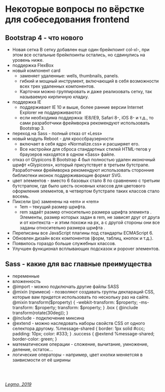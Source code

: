 # Некоторые вопросы по вёрстке для собеседования frontend #

## Bootstrap 4 - что нового ##
  - Новая сетка
    В сетку добавлен еще один брейкпоинт col-xl-, при этом все остальные брейкпоинты остались, но сдвинулись на уровень ниже. 
  - поддержка FlexBox 
  - новый компонент card
    - заменяет удаленные: wells, thumbnails, panels. 
    - гибкий и мощный инструмент, включающий в себя возможности всех трех удаленных компонентов. 
    - Карточки можно группировать и даже реализовать сетку, так называемую кирпичную кладку.
  - поддержка IE
    - поддерживает IE 10 и выше, более ранние версии Internet Explorer не поддерживаются
    - если необходима поддержка: IE8/IE9, Safari 8-, iOS 8- и т.д., то сами разработчики фреймворка рекомендуют использовать Bootstrap 3.
  - переход на Sass - полный отказ от «Less»
  - новый модуль Reboot - для кроссбраузерности
    - включает в себя ядро «Normalize.css» и расширяет его. 
    - Все настройки для сброса стандартных стилей HTML-тегов у браузеров находятся в одном «Sass» файле. 
  - отказ от Glypicons 
    В Bootstrap 4 был полностью удален иконочный шрифт «Glypicons», который присутствует в третьем бутстрапе. 
    Разработчики фреймворка рекомендуют использовать сторонние библиотеки иконок поддерживающие формат SVG.
  - цвет элементов - вместо 6 базовых стало 8
    по сравнению с третьим бутстрапом, где было шесть основных классов для цветового оформления элементов, в четвертом бутстрапе таких классов стало восемь.
  - Пиксели (px) заменены на «em» и «rem»
    - 1em – текущий размер шрифта.
    - rem задаёт размер относительно размера шрифта элемента <html>. Элементы, размер которых задан в rem, не зависят друг от друга и от контекста – и этим похожи на px, а с другой стороны они все заданы относительно размера шрифта <html>.
  - Переписаны все JavaScript плагины под стандарты ECMAScript 6.
  - Обновлен дизайн всех компонентов (форм, таблиц, кнопок и т.д.).
  - Появилось гораздо больше служебных классов.
  - Улучшен функционал всплывающих подсказок и popover элементов.
  
## Sass - какие для вас главные преимущества ##
  - переменные
  - вложенность
  - @import - можно подключать другие файлы SASS
  - @mixin (примеси) - позволяют создавать группы деклараций CSS, которые вам придется использовать по нескольку раз на сайте. 
    @mixin transform($property) {
      -webkit-transform: $property;
      -ms-transform: $property;
      transform: $property;
    }
    .box { @include transform(rotate(30deg)); }
  - @include - подключение миксина
  - @extend - можно наследовать наборы свойств CSS от одного селектора другому.
    %message-shared {
      border: 1px solid #ccc;
      padding: 10px;
      color: #333;
    }
    .success {
      @extend %message-shared;
      border-color: green;
    }
  - математические операции - сложение, вычитание, умножение, деление, остаток...
  - логические операторы - например, цвет кнопки меняетсяя в заивисмости от её ширины

<br> 
<br> 

*[Legmo, 2019](https://github.com/Legmo/notes/)*
  